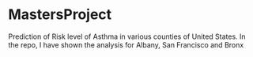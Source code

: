 # MastersProject
Prediction of Risk level of Asthma in various counties of United States. In the repo, I have shown the analysis for Albany, San Francisco and Bronx
